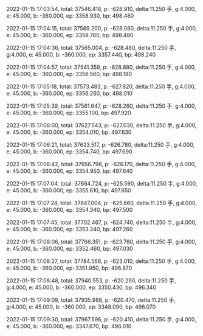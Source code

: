 2022-01-15 17:03:54, total: 37546.418, p: -628.910, delta:11.250 手, g:4.000, e: 45.000, b: -360.000, ep: 3358.930, bp: 498.480

2022-01-15 17:04:15, total: 37569.200, p: -628.080, delta:11.250 手, g:4.000, e: 45.000, b: -360.000, ep: 3359.760, bp: 498.480

2022-01-15 17:04:36, total: 37565.004, p: -628.480, delta:11.250 手, g:4.000, e: 45.000, b: -360.000, ep: 3357.440, bp: 498.240

2022-01-15 17:04:57, total: 37541.359, p: -628.880, delta:11.250 手, g:4.000, e: 45.000, b: -360.000, ep: 3356.560, bp: 498.180

2022-01-15 17:05:18, total: 37573.483, p: -627.820, delta:11.250 手, g:4.000, e: 45.000, b: -360.000, ep: 3356.260, bp: 498.010

2022-01-15 17:05:39, total: 37561.647, p: -628.260, delta:11.250 手, g:4.000, e: 45.000, b: -360.000, ep: 3355.100, bp: 497.920

2022-01-15 17:06:00, total: 37627.543, p: -627.030, delta:11.250 手, g:4.000, e: 45.000, b: -360.000, ep: 3354.010, bp: 497.630

2022-01-15 17:06:21, total: 37623.517, p: -626.780, delta:11.250 手, g:4.000, e: 45.000, b: -360.000, ep: 3354.740, bp: 497.690

2022-01-15 17:06:42, total: 37656.798, p: -626.170, delta:11.250 手, g:4.000, e: 45.000, b: -360.000, ep: 3354.950, bp: 497.640

2022-01-15 17:07:04, total: 37664.724, p: -625.590, delta:11.250 手, g:4.000, e: 45.000, b: -360.000, ep: 3355.610, bp: 497.650

2022-01-15 17:07:24, total: 37647.004, p: -625.660, delta:11.250 手, g:4.000, e: 45.000, b: -360.000, ep: 3354.340, bp: 497.500

2022-01-15 17:07:45, total: 37702.467, p: -624.740, delta:11.250 手, g:4.000, e: 45.000, b: -360.000, ep: 3353.340, bp: 497.260

2022-01-15 17:08:06, total: 37766.351, p: -623.780, delta:11.250 手, g:4.000, e: 45.000, b: -360.000, ep: 3352.460, bp: 497.030

2022-01-15 17:08:27, total: 37784.566, p: -623.010, delta:11.250 手, g:4.000, e: 45.000, b: -360.000, ep: 3351.950, bp: 496.870

2022-01-15 17:08:48, total: 37940.553, p: -620.290, delta:11.250 手, g:4.000, e: 45.000, b: -360.000, ep: 3350.430, bp: 496.340

2022-01-15 17:09:09, total: 37935.988, p: -620.470, delta:11.250 手, g:4.000, e: 45.000, b: -360.000, ep: 3348.090, bp: 496.070

2022-01-15 17:09:30, total: 37967.596, p: -620.410, delta:11.250 手, g:4.000, e: 45.000, b: -360.000, ep: 3347.670, bp: 496.010